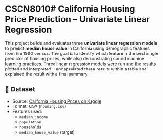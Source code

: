 # CSCN8010# California Housing Price Prediction – Univariate Linear Regression

This project builds and evaluates three **univariate linear regression models** to predict **median house value** in California using demographic features from the 1990 census. The goal is to identify which feature is the best single predictor of housing prices, while also demonstrating sound machine learning practices. Three linear regression models were run and the results plotted and interpreted. I encapsulated these results within a table and explained the result with a final summary.


## 📁 Dataset

- Source: [California Housing Prices on Kaggle](https://www.kaggle.com/datasets/camnugent/california-housing-prices)
- Format: CSV (`housing.csv`)
- Features used:
  - `median_income`
  - `population`
  - `households`
  - `median_house_value` (target)
 

